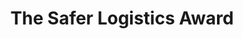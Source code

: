 ---
title: The Safer Logistics Award
icon: truck
sort-order: 6
sponsor: Toyota
nominees: [ asecos, Britvic Soft Drinks, GEFCO UK, H+H UK, John Pye and Sons, SEC Storage, Travis Perkins, Wakefield Council ]
---